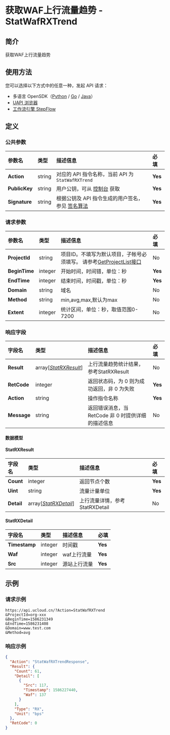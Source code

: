 # 获取WAF上行流量趋势 - StatWafRXTrend

## 简介

获取WAF上行流量趋势





## 使用方法

您可以选择以下方式中的任意一种，发起 API 请求：
- 多语言 OpenSDK（[Python](https://github.com/ucloud/ucloud-sdk-python3) / [Go](https://github.com/ucloud/ucloud-sdk-go) / [Java](https://github.com/ucloud/ucloud-sdk-java)）
- [UAPI 浏览器](https://console.ucloud.cn/uapi/detail?id=StatWafRXTrend)
- [工作流引擎 StepFlow](https://console.ucloud.cn/stepflow/manage/)

## 定义

### 公共参数

| 参数名 | 类型 | 描述信息 | 必填 |
|:---|:---|:---|:---|
| **Action**     | string  | 对应的 API 指令名称，当前 API 为 `StatWafRXTrend`                        | **Yes** |
| **PublicKey**  | string  | 用户公钥，可从 [控制台](https://console.ucloud.cn/uapi/apikey) 获取                                             | **Yes** |
| **Signature**  | string  | 根据公钥及 API 指令生成的用户签名，参见 [签名算法](api/summary/signature.md)  | **Yes** |

### 请求参数

| 参数名 | 类型 | 描述信息 | 必填 |
|:---|:---|:---|:---|
| **ProjectId** | string | 项目ID。不填写为默认项目，子帐号必须填写。 请参考[GetProjectList接口](api/summary/get_project_list) |No|
| **BeginTime** | integer | 开始时间，时间错，单位：秒 |**Yes**|
| **EndTime** | integer | 结束时间，时间戳，单位：秒 |**Yes**|
| **Domain** | string | 域名 |No|
| **Method** | string | min,avg,max,默认为max |No|
| **Extent** | integer | 统计区间，单位：秒，取值范围0-7200 |No|

### 响应字段

| 字段名 | 类型 | 描述信息 | 必填 |
|:---|:---|:---|:---|
| **Result** | array[[*StatRXResult*](#StatRXResult)] | 上行流量趋势统计结果，参考StatRXResult |No|
| **RetCode** | integer | 返回状态码，为 0 则为成功返回，非 0 为失败 |**Yes**|
| **Action** | string | 操作指令名称 |**Yes**|
| **Message** | string | 返回错误消息，当 RetCode 非 0 时提供详细的描述信息 |No|

#### 数据模型


#### StatRXResult

| 字段名 | 类型 | 描述信息 | 必填 |
|:---|:---|:---|:---|
| **Count** | integer | 返回节点个数 |**Yes**|
| **Uint** | string | 流量计量单位 |**Yes**|
| **Detail** | array[[*StatRXDetail*](#StatRXDetail)] | 上行流量详情，参考StatRXDetail |No|

#### StatRXDetail

| 字段名 | 类型 | 描述信息 | 必填 |
|:---|:---|:---|:---|
| **Timestamp** | integer | 时间戳 |**Yes**|
| **Waf** | integer | waf上行流量 |**Yes**|
| **Src** | integer | 源站上行流量 |**Yes**|

## 示例

### 请求示例
    
```
https://api.ucloud.cn/?Action=StatWafRXTrend
&ProjectId=org-xxx
&BeginTime=1586231349
&EndTime=1586231408
&Domain=www.test.com
&Method=avg
```

### 响应示例
    
```json
{
  "Action": "StatWafRXTrendResponse",
  "Result": {
    "Count": 61,
    "Detail": [
      {
        "Src": 117,
        "Timestamp": 1586227440,
        "Waf": 137
      }
    ],
    "Type": "RX",
    "Unit": "bps"
  },
  "RetCode": 0
}
```




